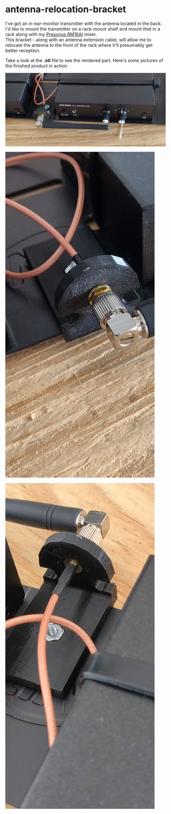 # antenna-relocation-bracket

I've got an in-ear-monitor transmitter with the antenna located in the back.  
I'd like to mount the transmitter on a rack-mount shelf and mount _that_ in a rack along with my [Presonus RM16AI](https://www.presonus.com/products/StudioLive-RM16AI) mixer.  
This bracket - along with an antenna extension cable, will allow me to relocate the antenna to the front of the rack where it'll presumably get better reception.

Take a look at the **.stl** file to see the rendered part.  Here's some pictures of the finished product in action:

![front view](./images/IMG_20190117_120733.jpg "Front View")

![iso front view](./images/IMG_20190117_120724.jpg "Iso Front View")

![iso rear view](./images/IMG_20190117_120709.jpg "Iso Rear View")
